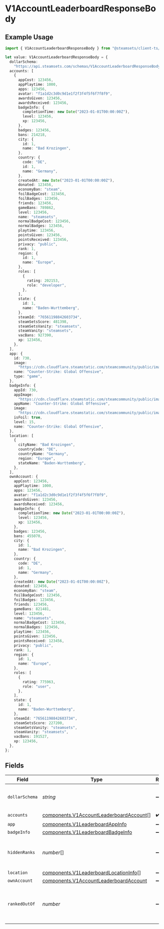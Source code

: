 # V1AccountLeaderboardResponseBody

## Example Usage

```typescript
import { V1AccountLeaderboardResponseBody } from "@steamsets/client-ts/models/components";

let value: V1AccountLeaderboardResponseBody = {
  dollarSchema:
    "https://api.steamsets.com/schemas/V1AccountLeaderboardResponseBody.json",
  accounts: [
    {
      appCost: 123456,
      appPlaytime: 1000,
      apps: 123456,
      avatar: "f1a1d2c3d0c9d1e1f2f3f4f5f6f7f8f9",
      awardsGiven: 123456,
      awardsReceived: 123456,
      badgeInfo: {
        completionTime: new Date("2023-01-01T00:00:00Z"),
        level: 123456,
        xp: 123456,
      },
      badges: 123456,
      bans: 214218,
      city: {
        id: 1,
        name: "Bad Krozingen",
      },
      country: {
        code: "DE",
        id: 1,
        name: "Germany",
      },
      createdAt: new Date("2023-01-01T00:00:00Z"),
      donated: 123456,
      economyBan: "steam",
      foilBadgeCost: 123456,
      foilBadges: 123456,
      friends: 123456,
      gameBans: 789862,
      level: 123456,
      name: "steamsets",
      normalBadgeCost: 123456,
      normalBadges: 123456,
      playtime: 123456,
      pointsGiven: 123456,
      pointsReceived: 123456,
      privacy: "public",
      rank: 1,
      region: {
        id: 1,
        name: "Europe",
      },
      roles: [
        {
          rating: 202153,
          role: "developer",
        },
      ],
      state: {
        id: 1,
        name: "Baden-Wurttemberg",
      },
      steamId: "76561198842603734",
      steamSetsScore: 481398,
      steamSetsVanity: "steamsets",
      steamVanity: "steamsets",
      vacBans: 927390,
      xp: 123456,
    },
  ],
  app: {
    id: 730,
    image:
      "https://cdn.cloudflare.steamstatic.com/steamcommunity/public/images/apps/730/a1a2f9f3f4c0c2b1f8d3a4e5f6d7e8f9.jpg",
    name: "Counter-Strike: Global Offensive",
    type: "game",
  },
  badgeInfo: {
    appId: 730,
    appImage:
      "https://cdn.cloudflare.steamstatic.com/steamcommunity/public/images/apps/730/a1a2f9f3f4c0c2b1f8d3a4e5f6d7e8f9.jpg",
    appName: "Counter-Strike: Global Offensive",
    image:
      "https://cdn.cloudflare.steamstatic.com/steamcommunity/public/images/apps/730/a1a2f9f3f4c0c2b1f8d3a4e5f6d7e8f9.jpg",
    isFoil: true,
    level: 15,
    name: "Counter-Strike: Global Offensive",
  },
  location: [
    {
      cityName: "Bad Krozingen",
      countryCode: "DE",
      countryName: "Germany",
      region: "Europe",
      stateName: "Baden-Wurttemberg",
    },
  ],
  ownAccount: {
    appCost: 123456,
    appPlaytime: 1000,
    apps: 123456,
    avatar: "f1a1d2c3d0c9d1e1f2f3f4f5f6f7f8f9",
    awardsGiven: 123456,
    awardsReceived: 123456,
    badgeInfo: {
      completionTime: new Date("2023-01-01T00:00:00Z"),
      level: 123456,
      xp: 123456,
    },
    badges: 123456,
    bans: 455070,
    city: {
      id: 1,
      name: "Bad Krozingen",
    },
    country: {
      code: "DE",
      id: 1,
      name: "Germany",
    },
    createdAt: new Date("2023-01-01T00:00:00Z"),
    donated: 123456,
    economyBan: "steam",
    foilBadgeCost: 123456,
    foilBadges: 123456,
    friends: 123456,
    gameBans: 821481,
    level: 123456,
    name: "steamsets",
    normalBadgeCost: 123456,
    normalBadges: 123456,
    playtime: 123456,
    pointsGiven: 123456,
    pointsReceived: 123456,
    privacy: "public",
    rank: 1,
    region: {
      id: 1,
      name: "Europe",
    },
    roles: [
      {
        rating: 775963,
        role: "user",
      },
    ],
    state: {
      id: 1,
      name: "Baden-Wurttemberg",
    },
    steamId: "76561198842603734",
    steamSetsScore: 227200,
    steamSetsVanity: "steamsets",
    steamVanity: "steamsets",
    vacBans: 191527,
    xp: 123456,
  },
};
```

## Fields

| Field                                                                                              | Type                                                                                               | Required                                                                                           | Description                                                                                        | Example                                                                                            |
| -------------------------------------------------------------------------------------------------- | -------------------------------------------------------------------------------------------------- | -------------------------------------------------------------------------------------------------- | -------------------------------------------------------------------------------------------------- | -------------------------------------------------------------------------------------------------- |
| `dollarSchema`                                                                                     | *string*                                                                                           | :heavy_minus_sign:                                                                                 | A URL to the JSON Schema for this object.                                                          | https://api.steamsets.com/schemas/V1AccountLeaderboardResponseBody.json                            |
| `accounts`                                                                                         | [components.V1AccountLeaderboardAccount](../../models/components/v1accountleaderboardaccount.md)[] | :heavy_check_mark:                                                                                 | N/A                                                                                                |                                                                                                    |
| `app`                                                                                              | [components.V1LeaderboardAppInfo](../../models/components/v1leaderboardappinfo.md)                 | :heavy_minus_sign:                                                                                 | N/A                                                                                                |                                                                                                    |
| `badgeInfo`                                                                                        | [components.V1LeaderboardBadgeInfo](../../models/components/v1leaderboardbadgeinfo.md)             | :heavy_minus_sign:                                                                                 | N/A                                                                                                |                                                                                                    |
| `hiddenRanks`                                                                                      | *number*[]                                                                                         | :heavy_minus_sign:                                                                                 | The ranks that are hidden in the leaderboard                                                       |                                                                                                    |
| `location`                                                                                         | [components.V1LeaderboardLocationInfo](../../models/components/v1leaderboardlocationinfo.md)[]     | :heavy_minus_sign:                                                                                 | N/A                                                                                                |                                                                                                    |
| `ownAccount`                                                                                       | [components.V1AccountLeaderboardAccount](../../models/components/v1accountleaderboardaccount.md)   | :heavy_minus_sign:                                                                                 | N/A                                                                                                |                                                                                                    |
| `rankedOutOf`                                                                                      | *number*                                                                                           | :heavy_minus_sign:                                                                                 | The number of accounts that are ranked in the leaderboard                                          |                                                                                                    |
